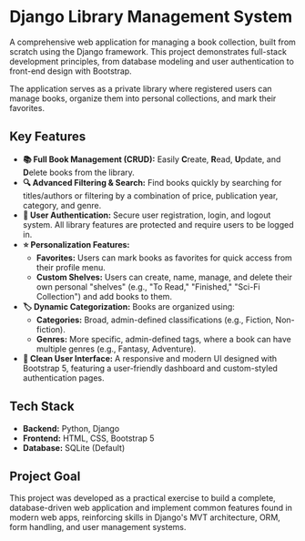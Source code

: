 # Django Library Management System

A comprehensive web application for managing a book collection, built from scratch using the Django framework. This project demonstrates full-stack development principles, from database modeling and user authentication to front-end design with Bootstrap.

The application serves as a private library where registered users can manage books, organize them into personal collections, and mark their favorites.

## Key Features

* **📚 Full Book Management (CRUD):** Easily **C**reate, **R**ead, **U**pdate, and **D**elete books from the library.
* **🔍 Advanced Filtering & Search:** Find books quickly by searching for titles/authors or filtering by a combination of price, publication year, category, and genre.
* **👤 User Authentication:** Secure user registration, login, and logout system. All library features are protected and require users to be logged in.
* **⭐ Personalization Features:**
    * **Favorites:** Users can mark books as favorites for quick access from their profile menu.
    * **Custom Shelves:** Users can create, name, manage, and delete their own personal "shelves" (e.g., "To Read," "Finished," "Sci-Fi Collection") and add books to them.
* **🏷️ Dynamic Categorization:** Books are organized using:
    * **Categories:** Broad, admin-defined classifications (e.g., Fiction, Non-fiction).
    * **Genres:** More specific, admin-defined tags, where a book can have multiple genres (e.g., Fantasy, Adventure).
* **🎨 Clean User Interface:** A responsive and modern UI designed with Bootstrap 5, featuring a user-friendly dashboard and custom-styled authentication pages.

## Tech Stack

* **Backend:** Python, Django
* **Frontend:** HTML, CSS, Bootstrap 5
* **Database:** SQLite (Default)

## Project Goal

This project was developed as a practical exercise to build a complete, database-driven web application and implement common features found in modern web apps, reinforcing skills in Django's MVT architecture, ORM, form handling, and user management systems.
